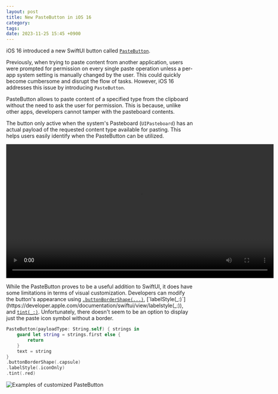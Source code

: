 ```yaml
---
layout: post
title: New PasteButton in iOS 16
category:
tags:
date: 2023-11-25 15:45 +0900
---
```

iOS 16 introduced a new SwiftUI button called [`PasteButton`](https://developer.apple.com/documentation/swiftui/pastebutton).

Previously, when trying to paste content from another application, users were prompted for permission on every single paste operation unless a per-app system setting is manually changed by the user. This could quickly become cumbersome and disrupt the flow of tasks. However, iOS 16 addresses this issue by introducing `PasteButton`.

PasteButton allows to paste content of a specified type from the clipboard without the need to ask the user for permission. This is because, unlike other apps, developers cannot tamper with the pasteboard contents.

The button only active when the system's Pasteboard (`UIPasteboard`) has an actual payload of the requested content type available for pasting. This helps users easily identify when the PasteButton can be utilized.

<video controls="" autoplay="" name="media" width="720px" loop><source src="https://i.imgur.com/i4rUDSi.mp4" type="video/mp4"></video>

While the PasteButton proves to be a useful addition to SwiftUI, it does have some limitations in terms of visual customization. Developers can modify the button's appearance using [`.buttonBorderShape(...)`](https://developer.apple.com/documentation/swiftui/view/buttonbordershape(_:)), [`labelStyle(_:)`](https://developer.apple.com/documentation/swiftui/view/labelstyle(_:)), and [`tint(_:)`](https://developer.apple.com/documentation/swiftui/view/tint(_:)-93mfq). Unfortunately, there doesn't seem to be an option to display just the paste icon symbol without a border.

```swift
PasteButton(payloadType: String.self) { strings in
    guard let string = strings.first else {
        return
    }
    text = string
}
.buttonBorderShape(.capsule)
.labelStyle(.iconOnly)
.tint(.red)
```

![Examples of customized PasteButton](https://i.imgur.com/8y8yWVG.png)
